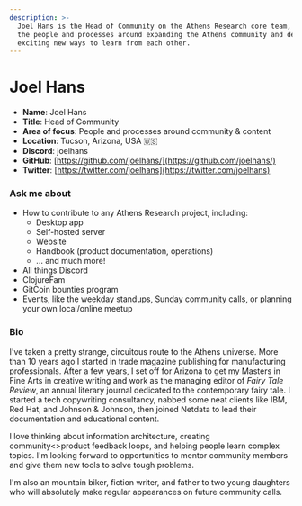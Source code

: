 ```yaml
---
description: >-
  Joel Hans is the Head of Community on the Athens Research core team, handling
  the people and processes around expanding the Athens community and developing
  exciting new ways to learn from each other.
---
```


# Joel Hans

* **Name**: Joel Hans
* **Title**: Head of Community
* **Area of focus**: People and processes around community & content
* **Location**: Tucson, Arizona, USA 🇺🇸
* **Discord**: joelhans
* **GitHub**: [https://github.com/joelhans/](https://github.com/joelhans/)
* **Twitter**: [https://twitter.com/joelhans](https://twitter.com/joelhans)

### Ask me about

* How to contribute to any Athens Research project, including:
  * Desktop app
  * Self-hosted server
  * Website
  * Handbook \(product documentation, operations\)
  * ... and much more!
* All things Discord
* ClojureFam
* GitCoin bounties program
* Events, like the weekday standups, Sunday community calls, or planning your own local/online meetup

### Bio

I've taken a pretty strange, circuitous route to the Athens universe. More than 10 years ago I started in trade magazine publishing for manufacturing professionals. After a few years, I set off for Arizona to get my Masters in Fine Arts in creative writing and work as the managing editor of _Fairy Tale Review_, an annual literary journal dedicated to the contemporary fairy tale. I started a tech copywriting consultancy, nabbed some neat clients like IBM, Red Hat, and Johnson & Johnson, then joined Netdata to lead their documentation and educational content.

I love thinking about information architecture, creating community&lt;&gt;product feedback loops, and helping people learn complex topics. I'm looking forward to opportunities to mentor community members and give them new tools to solve tough problems.

I'm also an mountain biker, fiction writer, and father to two young daughters who will absolutely make regular appearances on future community calls.

